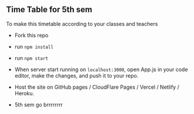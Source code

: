 ## Time Table for 5th sem

To make this timetable according to your classes and teachers

* Fork this repo

* run `npm install`

* run `npm start`

* When server start running on `localhost:3000`, open App.js in your code editor, make the changes, and push it to your repo.

* Host the site on GitHub pages / CloudFlare Pages / Vercel / Netlify / Heroku.

* 5th sem go brrrrrrrr
